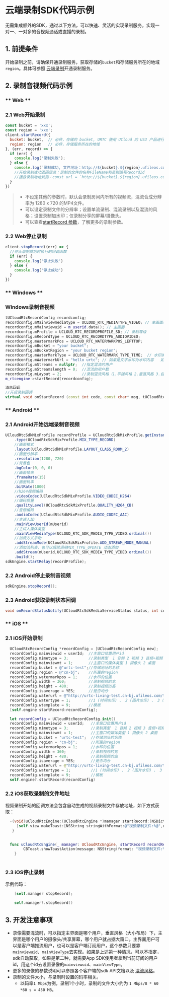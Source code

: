 # 云端录制SDK代码示例

无需集成额外的SDK，通过以下方法，可以快速、灵活的实现录制服务，实现一对一、一对多的音视频通话或直播的录制。

## 1. 前提条件

开始录制之前，请确保开通录制服务，获取存储的`bucket`和存储服务所在的地域`region`。具体可参照 [云端录制](urtc/cloudRecord/index)开通录制服务。

## 2. 录制音视频代码示例

<!-- tabs:start -->

### ** Web **

### 2.1 Web开始录制

```js
const bucket = 'xxx';
const region = 'xxx';
client.startRecord({
  bucket: bucket,  // 必传，存储的 bucket, URTC 使用 UCloud 的 US3 产品进行在存储，相关信息见控制台操作文档
  region: region   // 必传，存储服务所在的地域
}, (err, record) => {
  if (err) {
    console.log('录制失败');
  } else {
    console.log(`录制成功, 文件地址：http://${bucket}.${region}.ufileos.com/${record.FileName}.mp4`);
    //开始录制成功返回信息：录制的文件的名称FileName和录制编号RecordId
    //播放录制地址规则：const url = `http://${bucket}.${region}.ufileos.com/${Record.FileName}.mp4`;
  }
})
```

> - 不设定其他的参数时，默认会录制房间内所有的视频流，混流合成分辨率为 1280 x 720 的MP4文件。
> - 可以设定录制文件的分辨率；设置单流录制、混流录制以及混流的风格；设置录制加水印；仅录制分享的屏幕/摄像头。
> - 可以查看[startRecord 参数](https://github.com/ucloud/urtc-sdk-web#client-startrecord)，了解更多的录制参数。

### 2.2 Web停止录制

```js
client.stopRecord((err) => {
  //停止录制成功时执行的回调函数
  if (err) {
    console.log('停止失败')
  } else {
    console.log('停止成功')
  }	
})
```  



### ** Windows **


### Windows录制音视频

```cpp
tUCloudRtcRecordConfig recordconfig;
recordconfig.mMainviewmediatype = UCLOUD_RTC_MEDIATYPE_VIDEO; // 主画面类型类型：摄像头、屏幕
recordconfig.mMainviewuid = m_userid.data(); // 主画面
recordconfig.mProfile = UCLOUD_RTC_RECORDPROFILE_SD; // 录制等级
recordconfig.mRecordType = UCLOUD_RTC_RECORDTYPE_AUDIOVIDEO;
recordconfig.mWatermarkPos = UCLOUD_RTC_WATERMARKPOS_LEFTTOP;
recordconfig.mBucket = "your bucket";
recordconfig.mBucketRegion = "your bucket region";
recordconfig.mWaterMarkType = UCLOUD_RTC_WATERMARK_TYPE_TIME;  // 水印类型
recordconfig.mWatermarkUrl = "hello urtc"; // 如果是文字水印为水印内容   如果是图片则为图片url 地址
recordconfig.mStreams = nullptr;  //指定混流的用户
recordconfig.mStreamslength = 0;  //混流的用户数
recordconfig.mLayout = 2;         //录制混流风格（1.平铺风格 2.垂直风格 3.自定义布局 4.模板自适应一 5.模板自适应二）
m_rtcengine->startRecord(recordconfig);

消息回调
//开启录制回调
virtual void onStartRecord (const int code, const char* msg, tUCloudRtcRecordInfo& info) {}
``` 




### ** Android **


### 2.1 Android开始远端录制音视频

```java
UCloudRtcSdkMixProfile recordProfile = UCloudRtcSdkMixProfile.getInstance().assembleMixParamsBuilder()
    .type(UCloudRtcSdkMixProfile.MIX_TYPE_RECORD)
    //画面模式
    .layout(UCloudRtcSdkMixProfile.LAYOUT_CLASS_ROOM_2)
    //画面分辨率
    .resolution(1280, 720)
    //背景色
    .bgColor(0, 0, 0)
    //画面帧率
    .frameRate(15)
    //画面码率
    .bitRate(1000)
    //h264视频编码
    .videoCodec(UCloudRtcSdkMixProfile.VIDEO_CODEC_H264)
    //编码质量
    .qualityLevel(UCloudRtcSdkMixProfile.QUALITY_H264_CB)
    //音频编码
    .audioCodec(UCloudRtcSdkMixProfile.AUDIO_CODEC_AAC)
    //主讲人ID
    .mainViewUserId(mUserid)
    //主讲人媒体类型
    .mainViewMediaType(UCLOUD_RTC_SDK_MEDIA_TYPE_VIDEO.ordinal())
    //加流方式手动
    .addStreamMode(UCloudRtcSdkMixProfile.ADD_STREAM_MODE_MANUAL)
    //添加流列表，也可以后续调用MIX_TYPE_UPDATE 动态添加
    .addStream(mUserid,UCLOUD_RTC_SDK_MEDIA_TYPE_VIDEO.ordinal())
    .build();
sdkEngine.startRelay(recordProfile);
```

### 2.2 Android停止录制音视频

```java
sdkEngine.stopRecord();
```

### 2.3 Android获取录制状态回调

```java
void onRecordStatusNotify(UCloudRtcSdkMediaServiceStatus status, int code, String msg, String userId, String roomId, String mixId, String fileName);
```


### ** iOS **

### 2.1 iOS开始录制

```objectivec
  UCloudRtcRecordConfig *recordConfig = [UCloudRtcRecordConfig new];
  recordConfig.mainviewid = userId;  //主窗口位置用户id
  recordConfig.mimetype = 3;         //录制类型  1 音频 2 视频 3 音频+视频
  recordConfig.mainviewmt = 1;       //主窗口的媒体类型 1 摄像头 2 桌面
  recordConfig.bucket = @"urtc-test";//存储地址的名称
  recordConfig.region = @"cn-bj";    //所属的region
  recordConfig.watermarkpos = 1;     //水印的位置
  recordConfig.width = 360;          //录制视频的宽
  recordConfig.height = 480;         //录制视频的高
  recordConfig.isaverage = YES;      //是否均分
  recordConfig.waterurl = @"http://urtc-living-test.cn-bj.ufileos.com/test.png";//watertype 2时代表图片水印url 、watertype 3代表水印文字
  recordConfig.watertype = 1;        //1 (时间水印) 、 2 (图片水印) 、 3（文字水印)
  recordConfig.wtemplate = 9;        //模板
  [self.engine startRecord:recordConfig];   
```

```swift
  let recordConfig = UCloudRtcRecordConfig.init()
  recordConfig.mainviewid = userId;   //主窗口位置用户id
  recordConfig.mimetype = 3;          //录制类型  1 音频 2 视频 3 音频+视频
  recordConfig.mainviewmt = 1;        //主窗口的媒体类型 1 摄像头 2 桌面
  recordConfig.bucket = "urtc-test";  //存储地址的名称
  recordConfig.region = "cn-bj";      //所属的region
  recordConfig.watermarkpos = 1;      //水印的位置
  recordConfig.width = 360;           //录制视频的宽
  recordConfig.height = 480;          //录制视频的高
  recordConfig.isaverage = YES;       //是否均分
  recordConfig.waterurl = @"http://urtc-living-test.cn-bj.ufileos.com/test.png";//watertype 2时代表图片水印url 、watertype 3代表水印文字
  recordConfig.watertype = 1;         //1 (时间水印) 、 2 (图片水印) 、 3（文字水印)
  recordConfig.wtemplate = 9;         //模板
  self.engine?.startRecord(recordConfig)
```

### 2.2 iOS获取录制的文件地址

视频录制开始的回调方法会包含自动生成的视频录制文件存放地址，如下方式获取：

 ```objectivec
   -(void)uCloudRtcEngine:(UCloudRtcEngine *)manager startRecord:(NSDictionary *)recordResponse{
      [self.view makeToast:[NSString stringWithFormat:@"视频录制文件:%@",recordResponse[@"FileName"]] duration:3.0     position:CSToastPositionCenter];
    }
    
```

```swift
  func uCloudRtcEngine(_ manager: UCloudRtcEngine, startRecord recordResponse: [AnyHashable : Any]) {
        CBToast.showToastAction(message: NSString(format: "视频录制文件:%@", recordResponse["FileName"] as! CVarArg))
    }
    
 ```  

### 2.3 iOS停止录制

示例代码：    

```objectivec
    [self.manager stopRecord];
```

```swift
    self.manager?.stopRecord()
```

<!-- tabs:end -->


## 3. 开发注意事项

 - 录像需要混流时，可以指定主界面是哪个用户，垂直风格（大小布局）下，主界面是哪个用户的摄像头/共享屏幕，哪个用户就占据大窗口。主界面用户可以是客户端推流用户，也可以是客户端订阅用户，这个参数只要靠`mainviewuid`、`mainViewType`去实现。如果是上述第一种情况，可以不指定，sdk自动获取，如果是第二种，就需要App SDK使用者拿到当前订阅的用户id，用这个id去设置录像的`mainviewuid`、`mainViewType`。
 - 更多的录像的参数说明可以参照各个客户端的sdk API文档以及 [混流风格](urtc/cloudRecord/RecordLaylout)。 
 - 录制的文件大小，与录制时设置的码率相关。    
 	 - 以码率`1 Mbps`为例，录制1个小时，录制的文件大小约为 `1 Mbps/8 * 60 *60 s = 450 MB`。



